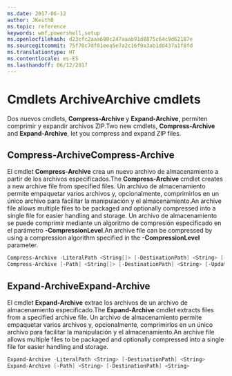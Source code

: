 ```yaml
---
ms.date: 2017-06-12
author: JKeithB
ms.topic: reference
keywords: wmf,powershell,setup
ms.openlocfilehash: d23cfc2aaa680c247aaab91d8875c64c9d62187e
ms.sourcegitcommit: 75f70c7df01eea5e7a2c16f9a3ab1dd437a1f8fd
ms.translationtype: HT
ms.contentlocale: es-ES
ms.lasthandoff: 06/12/2017
---
```

# <a name="archive-cmdlets"></a><span data-ttu-id="67469-102">Cmdlets Archive</span><span class="sxs-lookup"><span data-stu-id="67469-102">Archive cmdlets</span></span>

<span data-ttu-id="67469-103">Dos nuevos cmdlets, **Compress-Archive** y **Expand-Archive**, permiten comprimir y expandir archivos ZIP.</span><span class="sxs-lookup"><span data-stu-id="67469-103">Two new cmdlets, **Compress-Archive** and **Expand-Archive**, let you compress and expand ZIP files.</span></span>

## <a name="compress-archive"></a><span data-ttu-id="67469-104">Compress-Archive</span><span class="sxs-lookup"><span data-stu-id="67469-104">Compress-Archive</span></span>
<span data-ttu-id="67469-105">El cmdlet **Compress-Archive** crea un nuevo archivo de almacenamiento a partir de los archivos especificados.</span><span class="sxs-lookup"><span data-stu-id="67469-105">The **Compress-Archive** cmdlet creates a new archive file from specified files.</span></span> <span data-ttu-id="67469-106">Un archivo de almacenamiento permite empaquetar varios archivos y, opcionalmente, comprimirlos en un único archivo para facilitar la manipulación y el almacenamiento.</span><span class="sxs-lookup"><span data-stu-id="67469-106">An archive file allows multiple files to be packaged and optionally compressed into a single file for easier handling and storage.</span></span> <span data-ttu-id="67469-107">Un archivo de almacenamiento se puede comprimir mediante un algoritmo de compresión especificado en el parámetro **-CompressionLevel**.</span><span class="sxs-lookup"><span data-stu-id="67469-107">An archive file can be compressed by using a compression algorithm specified in the **-CompressionLevel** parameter.</span></span>
```PowerShell
Compress-Archive -LiteralPath <String[]> [-DestinationPath] <String> [-Update] [-CompressionLevel <Microsoft.PowerShell.Commands.CompressionLevel>] 
Compress-Archive [-Path] <String[]> [-DestinationPath] <String> [-Update] [-CompressionLevel <Microsoft.PowerShell.Commands.CompressionLevel>]
```

## <a name="expand-archive"></a><span data-ttu-id="67469-108">Expand-Archive</span><span class="sxs-lookup"><span data-stu-id="67469-108">Expand-Archive</span></span>
<span data-ttu-id="67469-109">El cmdlet **Expand-Archive** extrae los archivos de un archivo de almacenamiento especificado.</span><span class="sxs-lookup"><span data-stu-id="67469-109">The **Expand-Archive** cmdlet extracts files from a specified archive file.</span></span> <span data-ttu-id="67469-110">Un archivo de almacenamiento permite empaquetar varios archivos y, opcionalmente, comprimirlos en un único archivo para facilitar la manipulación y el almacenamiento.</span><span class="sxs-lookup"><span data-stu-id="67469-110">An archive file allows multiple files to be packaged and optionally compressed into a single file for easier handling and storage.</span></span>
```PowerShell
Expand-Archive -LiteralPath <String> [-DestinationPath] <String>
Expand-Archive [-Path] <String> [-DestinationPath] <String>
```

